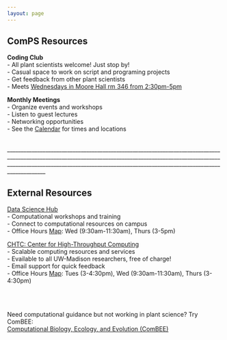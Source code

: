 ```yaml
---
layout: page
---
```


## ComPS Resources  
**Coding Club**  
    - All plant scientists welcome! Just stop by!  
    - Casual space to work on script and programing projects   
    - Get feedback from other plant scientists    
    - Meets [Wednesdays in Moore Hall rm 346 from 2:30pm-5pm](https://uw-madison-comps.github.io/calendar)
 
**Monthly Meetings**   
    - Organize events and workshops    
    - Listen to guest lectures    
    - Networking opportunities  
    - See the [Calendar](https://uw-madison-comps.github.io/calendar) for times and locations  

 <br>
 ________________________________________________________________________________________________________________________________________________________________________________________________________________________________________________________   
 
## External Resources    
[Data Science Hub](https://datascience.wisc.edu/)  
    - Computational workshops and training  
    - Connect to computational resources on campus  
    - Office Hours [Map](https://goo.gl/maps/f8HCLCyJDE42): Wed (9:30am-11:30am), Thurs (3-5pm)
 
[CHTC: Center for High-Throughput Computing](http://chtc.cs.wisc.edu/check-quota.shtml)  
    - Scalable computing resources and services  
    - Evailable to all UW-Madison researchers, free of charge!  
    - Email support for quick feedback  
    - Office Hours [Map](https://goo.gl/maps/f8HCLCyJDE42): Tues (3-4:30pm), Wed (9:30am-11:30am), Thurs (3-4:30pm)

<br>
<br>

Need computational guidance but not working in plant science? Try ComBEE:      
[Computational Biology, Ecology, and Evolution (ComBEE)](https://combee-uw-madison.github.io/studyGroup/) 

